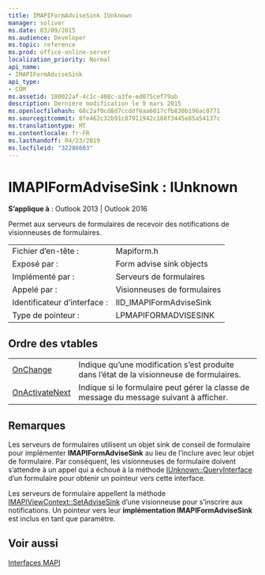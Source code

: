 ```yaml
---
title: IMAPIFormAdviseSink IUnknown
manager: soliver
ms.date: 03/09/2015
ms.audience: Developer
ms.topic: reference
ms.prod: office-online-server
localization_priority: Normal
api_name:
- IMAPIFormAdviseSink
api_type:
- COM
ms.assetid: 180022af-4c1c-408c-a3fe-ed075cef79ab
description: Dernière modification le 9 mars 2015
ms.openlocfilehash: 68c2af0cd8d7ccddf6aa6017cfb830b196ac0771
ms.sourcegitcommit: 8fe462c32b91c87911942c188f3445e85a54137c
ms.translationtype: MT
ms.contentlocale: fr-FR
ms.lasthandoff: 04/23/2019
ms.locfileid: "32286603"
---
```

# <a name="imapiformadvisesink--iunknown"></a>IMAPIFormAdviseSink : IUnknown

  
  
**S’applique à** : Outlook 2013 | Outlook 2016 
  
Permet aux serveurs de formulaires de recevoir des notifications de visionneuses de formulaires. 
  
|||
|:-----|:-----|
|Fichier d’en-tête :  <br/> |Mapiform.h  <br/> |
|Exposé par :  <br/> |Form advise sink objects  <br/> |
|Implémenté par :  <br/> |Serveurs de formulaires  <br/> |
|Appelé par :  <br/> |Visionneuses de formulaires  <br/> |
|Identificateur d’interface :  <br/> |IID_IMAPIFormAdviseSink  <br/> |
|Type de pointeur :  <br/> |LPMAPIFORMADVISESINK  <br/> |
   
## <a name="vtable-order"></a>Ordre des vtables

|||
|:-----|:-----|
|[OnChange](imapiformadvisesink-onchange.md) <br/> |Indique qu’une modification s’est produite dans l’état de la visionneuse de formulaires.  <br/> |
|[OnActivateNext](imapiformadvisesink-onactivatenext.md) <br/> |Indique si le formulaire peut gérer la classe de message du message suivant à afficher.  <br/> |
   
## <a name="remarks"></a>Remarques

Les serveurs de formulaires utilisent un objet sink de conseil de formulaire pour implémenter **IMAPIFormAdviseSink** au lieu de l’inclure avec leur objet de formulaire. Par conséquent, les visionneuses de formulaire doivent s’attendre à un appel qui a échoué à la méthode [IUnknown::QueryInterface](https://msdn.microsoft.com/library/ms682521%28v=VS.85%29.aspx) d’un formulaire pour obtenir un pointeur vers cette interface. 
  
Les serveurs de formulaire appellent la méthode [IMAPIViewContext::SetAdviseSink](imapiviewcontext-setadvisesink.md) d’une visionneuse pour s’inscrire aux notifications. Un pointeur vers leur **implémentation IMAPIFormAdviseSink** est inclus en tant que paramètre. 
  
## <a name="see-also"></a>Voir aussi



[Interfaces MAPI](mapi-interfaces.md)


